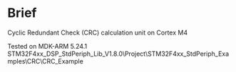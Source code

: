 # Brief
Cyclic Redundant Check (CRC) calculation unit on Cortex M4

Tested on MDK-ARM 5.24.1
STM32F4xx_DSP_StdPeriph_Lib_V1.8.0\Project\STM32F4xx_StdPeriph_Examples\CRC\CRC_Example
